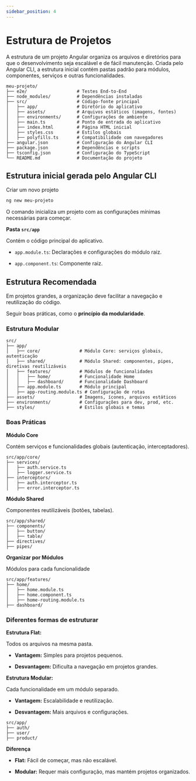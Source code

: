 ```yaml
---
sidebar_position: 4
---
```


# Estrutura de Projetos

A estrutura de um projeto Angular organiza os arquivos e diretórios para que o desenvolvimento seja escalável e de fácil manutenção. Criada pelo Angular CLI, a estrutura inicial contém pastas padrão para módulos, componentes, serviços e outras funcionalidades.

```plaintext
meu-projeto/
├── e2e/                   # Testes End-to-End
├── node_modules/          # Dependências instaladas
├── src/                   # Código-fonte principal
│   ├── app/               # Diretório do aplicativo
│   ├── assets/            # Arquivos estáticos (imagens, fontes)
│   ├── environments/      # Configurações de ambiente
│   ├── main.ts            # Ponto de entrada do aplicativo
│   ├── index.html         # Página HTML inicial
│   ├── styles.css         # Estilos globais
│   ├── polyfills.ts       # Compatibilidade com navegadores
├── angular.json           # Configuração do Angular CLI
├── package.json           # Dependências e scripts
├── tsconfig.json          # Configuração do TypeScript
└── README.md              # Documentação do projeto
```

## Estrutura inicial gerada pelo Angular CLI

Criar um novo projeto

```bash
ng new meu-projeto
```

O comando inicializa um projeto com as configurações mínimas necessárias para começar.

**Pasta `src/app`**

Contém o código principal do aplicativo.

- `app.module.ts`: Declarações e configurações do módulo raiz.

- `app.component.ts`: Componente raiz.

## Estrutura Recomendada

Em projetos grandes, a organização deve facilitar a navegação e reutilização do código.

Seguir boas práticas, como o **princípio da modularidade**.

### Estrutura Modular

```plaintext
src/
├── app/
│   ├── core/               # Módulo Core: serviços globais, autenticação
│   ├── shared/             # Módulo Shared: componentes, pipes, diretivas reutilizáveis
│   ├── features/           # Módulos de funcionalidades
│   │   ├── home/           # Funcionalidade Home
│   │   ├── dashboard/      # Funcionalidade Dashboard
│   ├── app.module.ts       # Módulo principal
│   ├── app-routing.module.ts # Configuração de rotas
├── assets/                 # Imagens, ícones, arquivos estáticos
├── environments/           # Configurações para dev, prod, etc.
├── styles/                 # Estilos globais e temas
```

### Boas Práticas

**Módulo Core**

Contém serviços e funcionalidades globais (autenticação, interceptadores).

```plaintext
src/app/core/
├── services/
│   ├── auth.service.ts
│   ├── logger.service.ts
├── interceptors/
│   ├── auth.interceptor.ts
│   ├── error.interceptor.ts
```

**Módulo Shared**

Componentes reutilizáveis (botões, tabelas).

```plaintext
src/app/shared/
├── components/
│   ├── button/
│   ├── table/
├── directives/
├── pipes/
```

**Organizar por Módulos**

Módulos para cada funcionalidade

```plaintext
src/app/features/
├── home/
│   ├── home.module.ts
│   ├── home.component.ts
│   ├── home-routing.module.ts
├── dashboard/
```

### Diferentes formas de estruturar

**Estrutura Flat:**

Todos os arquivos na mesma pasta.

- **Vantagem:** Simples para projetos pequenos.

- **Desvantagem:** Dificulta a navegação em projetos grandes.

**Estrutura Modular:**

Cada funcionalidade em um módulo separado.

- **Vantagem:** Escalabilidade e reutilização.

- **Desvantagem:** Mais arquivos e configurações.

```plaintext
src/app/
├── auth/
├── user/
├── product/
```

**Diferença**

- **Flat:** Fácil de começar, mas não escalável.

- **Modular:** Requer mais configuração, mas mantém projetos organizados.

